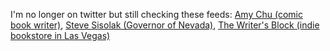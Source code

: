 I'm no longer on twitter but still checking these feeds:
[Amy Chu (comic book writer)](https://twitter.com/AmyChu),
[Steve Sisolak (Governor of Nevada)](https://twitter.com/SteveSisolak),
[The Writer's Block (indie bookstore in Las Vegas)](https://twitter.com/writersblocklv)
